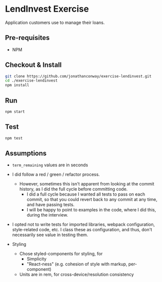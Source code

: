 # LendInvest Exercise

Application customers use to manage their loans.

## Pre-requisites

* NPM

## Checkout & Install

```bash
git clone https://github.com/jonathanconway/exercise-lendinvest.git
cd ./exercise-lendinvest
npm install
```

## Run

```bash
npm start
```

## Test

```bash
npm test
```

## Assumptions

* `term_remaining` values are in seconds

* I did follow a red / green / refactor process.
  * However, sometimes this isn't apparent from looking at the commit history, as I did the full cycle before committing code.
    * I did a full cycle because I wanted all tests to pass on each commit, so that you could revert back to any commit at any time, and have passing tests.
    * I will be happy to point to examples in the code, where I did this, during the interview.

* I opted not to write tests for imported libraries, webpack configuration, style-related code, etc. I class these as configuration, and thus, don't necessarily see value in testing them.

* Styling
  * Chose styled-components for styling, for
    * Simplicity
    * "React-ness" (e.g. cohesion of style with markup, per-component)
  * Units are in rem, for cross-device/resolution consistency